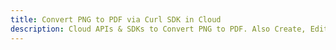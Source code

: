 ---title: Convert PNG to PDF via Curl SDK in Clouddescription: Cloud APIs & SDKs to Convert PNG to PDF. Also Create, Edit & Render Microsoft Word & OpenOffice documents in the Cloud.---